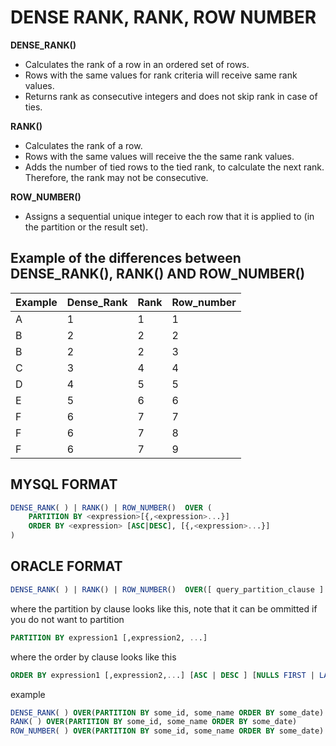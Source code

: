 # DENSE RANK, RANK, ROW NUMBER 

<b>DENSE_RANK()</b> 
- Calculates the rank of a row in an ordered set of rows. 
- Rows with the same values for rank criteria will receive same rank values.
- Returns rank as consecutive integers and does not skip rank in case of ties. 

<b>RANK()</b>
- Calculates the rank of a row. 
- Rows with the same values will receive the the same rank values.
- Adds the number of tied rows to the tied rank, to calculate the next rank. Therefore, the rank may not be consecutive.

<b>ROW_NUMBER()</b>
- Assigns a sequential unique integer to each row that it is applied to (in the partition or the result set).

## Example of the differences between DENSE_RANK(), RANK() AND ROW_NUMBER()


| Example | Dense_Rank | Rank | Row_number |
| --- | --- | --- | ---|
| A | 1 | 1 | 1 |
| B | 2 | 2 | 2|
| B | 2 | 2 | 3|
| C | 3 | 4 | 4|
| D | 4 | 5 | 5|
| E | 5 | 6 | 6|
| F | 6 | 7 | 7|
| F | 6 | 7 | 8|
| F | 6 | 7 | 9|

## MYSQL FORMAT 
```sql
DENSE_RANK( ) | RANK() | ROW_NUMBER()  OVER (
    PARTITION BY <expression>[{,<expression>...}]
    ORDER BY <expression> [ASC|DESC], [{,<expression>...}]
)
```

## ORACLE FORMAT
```sql
DENSE_RANK( ) | RANK() | ROW_NUMBER()  OVER([ query_partition_clause ] order_by_clause)
```
where the partition by clause looks like this, note that it can be ommitted if you do not want to partition
```sql
PARTITION BY expression1 [,expression2, ...]
``` 
where the order by clause looks like this
```sql
ORDER BY expression1 [,expression2,...] [ASC | DESC ] [NULLS FIRST | LAST]
```
example
```sql
DENSE_RANK( ) OVER(PARTITION BY some_id, some_name ORDER BY some_date)
RANK( ) OVER(PARTITION BY some_id, some_name ORDER BY some_date)
ROW_NUMBER( ) OVER(PARTITION BY some_id, some_name ORDER BY some_date)
```


